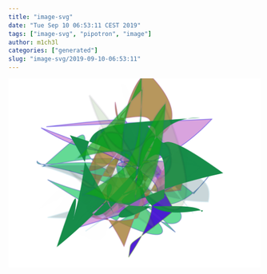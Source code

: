 ```yaml
---
title: "image-svg"
date: "Tue Sep 10 06:53:11 CEST 2019"
tags: ["image-svg", "pipotron", "image"]
author: m1ch3l
categories: ["generated"]
slug: "image-svg/2019-09-10-06:53:11"
---
```


![](image.svg)
